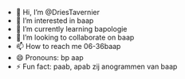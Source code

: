 - 👋 Hi, I’m @DriesTavernier
- 👀 I’m interested in baap
- 🌱 I’m currently learning bapologie
- 💞️ I’m looking to collaborate on baap
- 📫 How to reach me 06-36baap
- 😄 Pronouns: bp aap
- ⚡ Fun fact: paab, apab zij anogrammen van baap 

<!---
DriesTavernier/DriesTavernier is a ✨ special ✨ repository because its `README.md` (this file) appears on your GitHub profile.
You can click the Preview link to take a look at your changes.
--->
